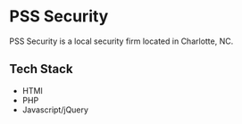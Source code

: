 # PSS Security

PSS Security is a local security firm located in Charlotte, NC.

## Tech Stack
- HTMl
- PHP
- Javascript/jQuery

